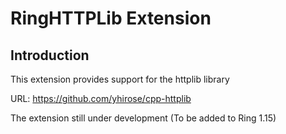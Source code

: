 # RingHTTPLib Extension

## Introduction

This extension provides support for the httplib library

URL: https://github.com/yhirose/cpp-httplib

The extension still under development (To be added to Ring 1.15)
